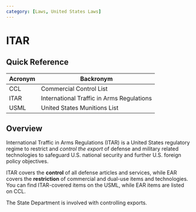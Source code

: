 ```yaml
---
category: [Laws, United States Laws]
---
```


# ITAR

## Quick Reference

| Acronym | Backronym |
| - | - |
| CCL | Commercial Control List |
| ITAR | International Traffic in Arms Regulations |
| USML | United States Munitions List |

## Overview

International Traffic in Arms Regulations (ITAR) is a United States regulatory regime to restrict and *control the export* of defense and military related technologies to safeguard U.S. national security and further U.S. foreign policy objectives.

ITAR covers the **control** of all defense articles and services, while EAR covers the **restriction** of commercial and dual-use items and technologies. You can find ITAR-covered items on the USML, while EAR items are listed on CCL.

The State Department is involved with controlling exports.
